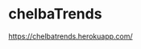 # chelbaTrends
<a href="https://chelbatrends.herokuapp.com/">https://chelbatrends.herokuapp.com/</a>

